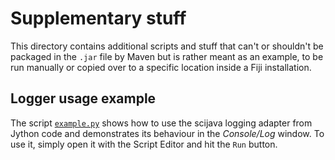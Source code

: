 # Supplementary stuff

This directory contains additional scripts and stuff that can't or shouldn't be
packaged in the `.jar` file by Maven but is rather meant as an example, to be
run manually or copied over to a specific location inside a Fiji installation.

## Logger usage example

The script [`example.py`](scripts/example.py) shows how to use the scijava
logging adapter from Jython code and demonstrates its behaviour in the
*Console/Log* window. To use it, simply open it with the Script Editor and hit
the `Run` button.
